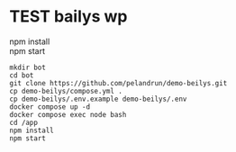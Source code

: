 # TEST bailys wp
npm install\
npm start
~~~
mkdir bot
cd bot
git clone https://github.com/pelandrun/demo-beilys.git
cp demo-beilys/compose.yml .
cp demo-beilys/.env.example demo-beilys/.env
docker compose up -d
docker compose exec node bash
cd /app
npm install
npm start
~~~
